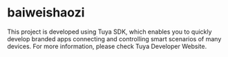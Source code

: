 # baiweishaozi
This project is developed using Tuya SDK, which enables you to quickly develop branded apps connecting and controlling smart scenarios of many devices. 
For more information, please check Tuya Developer Website. 

